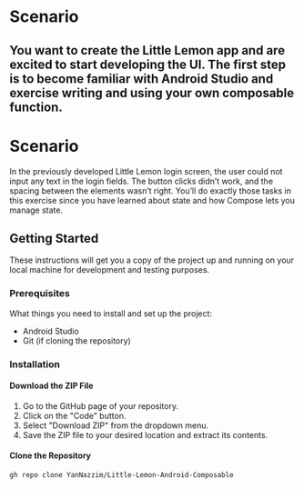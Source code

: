 # Scenario
## You want to create the Little Lemon app and are excited to start developing the UI. The first step is to become familiar with Android Studio and exercise writing and using your own composable function.

# Scenario

In the previously developed Little Lemon login screen, the user could not input any text in the login fields. The button clicks didn’t work, and the spacing between the elements wasn’t right. You’ll do exactly those tasks in this exercise since you have learned about state and how Compose lets you manage state.

## Getting Started

These instructions will get you a copy of the project up and running on your local machine for development and testing purposes.

### Prerequisites

What things you need to install and set up the project:

- Android Studio
- Git (if cloning the repository)

### Installation

#### Download the ZIP File
1. Go to the GitHub page of your repository.
2. Click on the "Code" button.
3. Select "Download ZIP" from the dropdown menu.
4. Save the ZIP file to your desired location and extract its contents.

#### Clone the Repository

```bash
gh repo clone YanNazzim/Little-Lemon-Android-Composable

